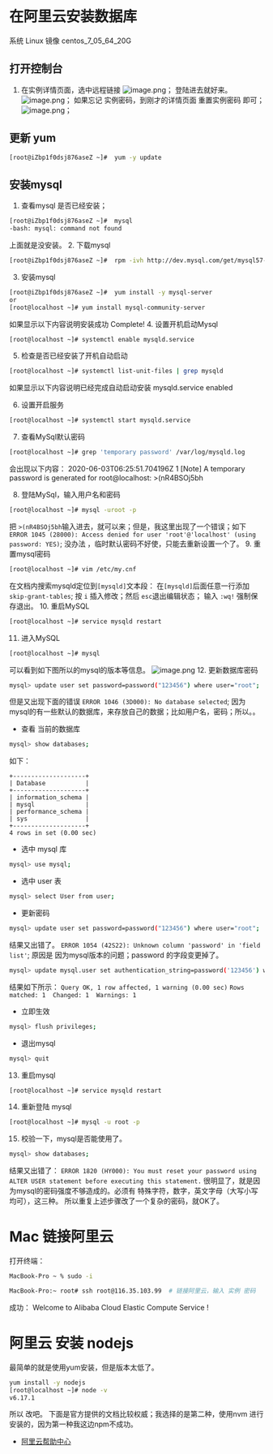# 在阿里云安装数据库
系统 Linux 镜像 centos_7_05_64_20G
## 打开控制台 
1. 在实例详情页面，选中远程链接
![image.png](https://i.loli.net/2020/06/03/4MKPzwj1yWtviks.png)；
登陆进去就好来。
![image.png](https://i.loli.net/2020/06/03/QJNrj9L7RwyOZAh.png)；
如果忘记 实例密码，到刚才的详情页面 重置实例密码 即可；
![image.png](https://i.loli.net/2020/06/03/QF1xq4eIJDGopP3.png)；
## 更新 yum
```bash
[root@iZbp1f0dsj876aseZ ~]#  yum -y update
```
## 安装mysql
1. 查看mysql 是否已经安装；
```bash
[root@iZbp1f0dsj876aseZ ~]#  mysql
-bash: mysql: command not found
```
上面就是没安装。
2. 下载mysql
```bash
[root@iZbp1f0dsj876aseZ ~]#  rpm -ivh http://dev.mysql.com/get/mysql57-community-release-el7-8.noarch.rpm
```
3. 安装mysql
```bash
[root@iZbp1f0dsj876aseZ ~]#  yum install -y mysql-server
or
[root@localhost ~]# yum install mysql-community-server
```

如果显示以下内容说明安装成功
Complete!
4. 设置开机启动Mysql
```bash
[root@localhost ~]# systemctl enable mysqld.service
```
5. 检查是否已经安装了开机自动启动
```bash
[root@localhost ~]# systemctl list-unit-files | grep mysqld
```
如果显示以下内容说明已经完成自动启动安装
mysqld.service enabled

6. 设置开启服务
```bash
[root@localhost ~]# systemctl start mysqld.service
```

7. 查看MySql默认密码
```bash
[root@localhost ~]# grep 'temporary password' /var/log/mysqld.log
```
会出现以下内容：
2020-06-03T06:25:51.704196Z 1 [Note] A temporary password is generated for root@localhost: >(nR4BSOj5bh

8. 登陆MySql，输入用户名和密码
```bash
[root@localhost ~]# mysql -uroot -p
```
把 `>(nR4BSOj5bh`输入进去，就可以来；但是，我这里出现了一个错误；如下
`ERROR 1045 (28000): Access denied for user 'root'@'localhost' (using password: YES)`;
没办法 ，临时默认密码不好使，只能去重新设置一个了。
9. 重置mysql密码
```bash
[root@localhost ~]# vim /etc/my.cnf
```
在文档内搜索mysqld定位到`[mysqld]`文本段：
在`[mysqld]`后面任意一行添加`skip-grant-tables`;
按 `i` 插入修改；然后 `esc`退出编辑状态； 输入 `:wq!` 强制保存退出。
10. 重启MySQL
```bash
[root@localhost ~]# service mysqld restart
```
11. 进入MySQL
 ```bash
[root@localhost ~]# mysql
```
可以看到如下图所以的mysql的版本等信息。
![image.png](https://i.loli.net/2020/06/03/43PG7TxOkB2gfaS.png)
12. 更新数据库密码
 ```bash
mysql> update user set password=password("123456") where user="root";
```
但是又出现下面的错误
`ERROR 1046 (3D000): No database selected`;
因为mysql的有一些默认的数据库，来存放自己的数据；比如用户名，密码；所以。。
- 查看 当前的数据库
```bash
mysql> show databases;
```
如下：
```
+--------------------+
| Database           |
+--------------------+
| information_schema |
| mysql              |
| performance_schema |
| sys                |
+--------------------+
4 rows in set (0.00 sec)
```
- 选中 mysql 库
```bash
mysql> use mysql;
```
- 选中 user 表
```bash
mysql> select User from user;
```
- 更新密码
```bash
mysql> update user set password=password("123456") where user="root";
```
结果又出错了。
`ERROR 1054 (42S22): Unknown column 'password' in 'field list'`;
原因是 因为mysql版本的问题；password 的字段变更掉了。
```bash
mysql> update mysql.user set authentication_string=password('123456') where user='root'; 
```
结果如下所示：
`Query OK, 1 row affected, 1 warning (0.00 sec)`
`Rows matched: 1  Changed: 1  Warnings: 1`
- 立即生效
```bash
mysql> flush privileges; 
```
- 退出mysql
```bash
mysql> quit 
```
13. 重启mysql
```bash
[root@localhost ~]# service mysqld restart
```
14. 重新登陆 mysql
```bash
[root@localhost ~]# mysql -u root -p
```
15. 校验一下，mysql是否能使用了。
```bash
mysql> show databases;
```
结果又出错了：
`ERROR 1820 (HY000): You must reset your password using ALTER USER statement before executing this statement.`
很明显了，就是因为mysql的密码强度不够造成的。必须有 特殊字符，数字，英文字母（大写小写均可），这三种。
所以重复上述步骤改了一个复杂的密码，就OK了。

# Mac 链接阿里云
打开终端：
```bash
MacBook-Pro ~ % sudo -i

MacBook-Pro:~ root# ssh root@116.35.103.99  # 链接阿里云，输入 实例 密码
```
成功：
Welcome to Alibaba Cloud Elastic Compute Service !

# 阿里云 安装 nodejs
最简单的就是使用yum安装，但是版本太低了。
```bash
yum install -y nodejs
[root@localhost ~]# node -v
v6.17.1
```
所以 改吧。
下面是官方提供的文档比较权威；我选择的是第二种，使用nvm 进行安装的，因为第一种我这边npm不成功。
- [阿里云帮助中心](https://help.aliyun.com/document_detail/50775.html?spm=5176.doc25426.6.655.kn1mB7)